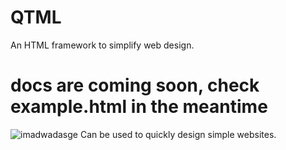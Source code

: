 # QTML
An HTML framework to simplify web design.<br/>

# docs are coming soon, check example.html in the meantime
![imadwadasge](https://github.com/alvin677/QTML/assets/112005397/905fe326-9089-416d-bc61-c6e477404428)
Can be used to quickly design simple websites.
